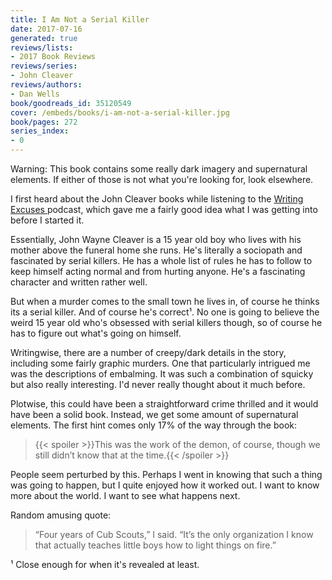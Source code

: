 ```yaml
---
title: I Am Not a Serial Killer
date: 2017-07-16
generated: true
reviews/lists:
- 2017 Book Reviews
reviews/series:
- John Cleaver
reviews/authors:
- Dan Wells
book/goodreads_id: 35120549
cover: /embeds/books/i-am-not-a-serial-killer.jpg
book/pages: 272
series_index:
- 0
---
```

Warning: This book contains some really dark imagery and supernatural elements. If either of those is not what you're looking for, look elsewhere.  

I first heard about the John Cleaver books while listening to the [ Writing Excuses ](http://www.writingexcuses.com/) podcast, which gave me a fairly good idea what I was getting into before I started it.  

<!--more-->

Essentially, John Wayne Cleaver is a 15 year old boy who lives with his mother above the funeral home she runs. He's literally a sociopath and fascinated by serial killers. He has a whole list of rules he has to follow to keep himself acting normal and from hurting anyone. He's a fascinating character and written rather well.  

But when a murder comes to the small town he lives in, of course he thinks its a serial killer. And of course he's correct¹. No one is going to believe the weird 15 year old who's obsessed with serial killers though, so of course he has to figure out what's going on himself.  

Writingwise, there are a number of creepy/dark details in the story, including some fairly graphic murders. One that particularly intrigued me was the descriptions of embalming. It was such a combination of squicky but also really interesting. I'd never really thought about it much before.  

Plotwise, this could have been a straightforward crime thrilled and it would have been a solid book. Instead, we get some amount of supernatural elements. The first hint comes only 17% of the way through the book:  

> {{< spoiler >}}This was the work of the demon, of course, though we still didn’t know that at the time.{{< /spoiler >}}

People seem perturbed by this. Perhaps I went in knowing that such a thing was going to happen, but I quite enjoyed how it worked out. I want to know more about the world. I want to see what happens next.  

Random amusing quote:  

> “Four years of Cub Scouts,” I said. “It’s the only organization I know that actually teaches little boys how to light things on fire.”

¹ Close enough for when it's revealed at least.